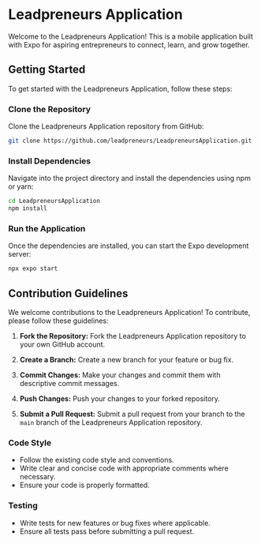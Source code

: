 # Leadpreneurs Application

Welcome to the Leadpreneurs Application! This is a mobile application built with Expo for aspiring entrepreneurs to connect, learn, and grow together.

## Getting Started

To get started with the Leadpreneurs Application, follow these steps:

### Clone the Repository

Clone the Leadpreneurs Application repository from GitHub:

```bash
git clone https://github.com/leadpreneurs/LeadpreneursApplication.git
````

### Install Dependencies

Navigate into the project directory and install the dependencies using npm or yarn:

```bash
cd LeadpreneursApplication
npm install
````
### Run the Application

Once the dependencies are installed, you can start the Expo development server:

```bash
npx expo start
````
## Contribution Guidelines

We welcome contributions to the Leadpreneurs Application! To contribute, please follow these guidelines:

1. **Fork the Repository:** Fork the Leadpreneurs Application repository to your own GitHub account.
   
2. **Create a Branch:** Create a new branch for your feature or bug fix.
   
3. **Commit Changes:** Make your changes and commit them with descriptive commit messages.
   
4. **Push Changes:** Push your changes to your forked repository.
   
5. **Submit a Pull Request:** Submit a pull request from your branch to the `main` branch of the Leadpreneurs Application repository.

### Code Style

- Follow the existing code style and conventions.
- Write clear and concise code with appropriate comments where necessary.
- Ensure your code is properly formatted.

### Testing

- Write tests for new features or bug fixes where applicable.
- Ensure all tests pass before submitting a pull request.
